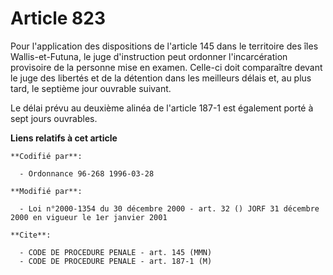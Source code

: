 # Article 823

Pour l'application des dispositions de l'article 145 dans le territoire des îles Wallis-et-Futuna, le juge d'instruction peut
ordonner l'incarcération provisoire de la personne mise en examen. Celle-ci doit comparaître devant le juge des libertés et
de la détention dans les meilleurs délais et, au plus tard, le septième jour ouvrable suivant.

Le délai prévu au deuxième alinéa de l'article 187-1 est également porté à sept jours ouvrables.

**Liens relatifs à cet article**

	**Codifié par**:

	  - Ordonnance 96-268 1996-03-28

	**Modifié par**:

	  - Loi n°2000-1354 du 30 décembre 2000 - art. 32 () JORF 31 décembre 2000 en vigueur le 1er janvier 2001

	**Cite**:

	  - CODE DE PROCEDURE PENALE - art. 145 (MMN)
	  - CODE DE PROCEDURE PENALE - art. 187-1 (M)
